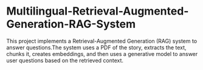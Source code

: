 # Multilingual-Retrieval-Augmented-Generation-RAG-System
This project implements a Retrieval-Augmented Generation (RAG) system to answer questions.The system uses a PDF of the story, extracts the text, chunks it, creates embeddings, and then uses a generative model to answer user questions based on the retrieved context.
